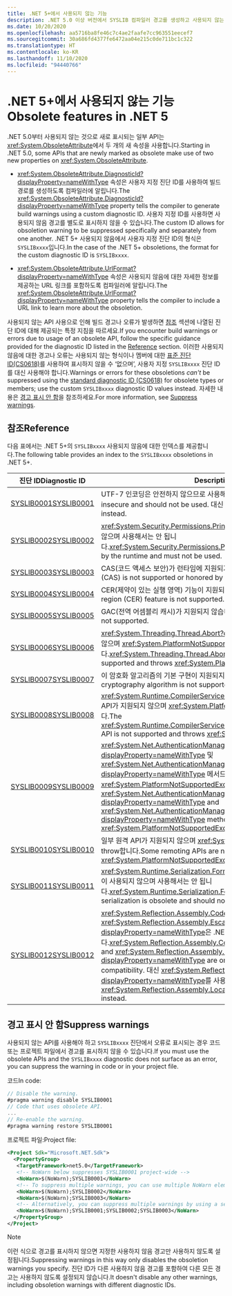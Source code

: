 ```yaml
---
title: .NET 5+에서 사용되지 않는 기능
description: .NET 5.0 이상 버전에서 SYSLIB 컴파일러 경고를 생성하고 사용되지 않는 것으로 표시되는 API에 대해 알아봅니다.
ms.date: 10/20/2020
ms.openlocfilehash: aa5716ba8fe46c7c4ae2faafe7cc963551eecef7
ms.sourcegitcommit: 30a686fd4377fe6472aa04e215c0de711bc1c322
ms.translationtype: HT
ms.contentlocale: ko-KR
ms.lasthandoff: 11/10/2020
ms.locfileid: "94440766"
---
```

# <a name="obsolete-features-in-net-5"></a><span data-ttu-id="2a93c-103">.NET 5+에서 사용되지 않는 기능</span><span class="sxs-lookup"><span data-stu-id="2a93c-103">Obsolete features in .NET 5</span></span>

<span data-ttu-id="2a93c-104">.NET 5.0부터 사용되지 않는 것으로 새로 표시되는 일부 API는 <xref:System.ObsoleteAttribute>에서 두 개의 새 속성을 사용합니다.</span><span class="sxs-lookup"><span data-stu-id="2a93c-104">Starting in .NET 5.0, some APIs that are newly marked as obsolete make use of two new properties on <xref:System.ObsoleteAttribute>.</span></span>

- <span data-ttu-id="2a93c-105"><xref:System.ObsoleteAttribute.DiagnosticId?displayProperty=nameWithType> 속성은 사용자 지정 진단 ID를 사용하여 빌드 경로를 생성하도록 컴파일러에 알립니다.</span><span class="sxs-lookup"><span data-stu-id="2a93c-105">The <xref:System.ObsoleteAttribute.DiagnosticId?displayProperty=nameWithType> property tells the compiler to generate build warnings using a custom diagnostic ID.</span></span> <span data-ttu-id="2a93c-106">사용자 지정 ID를 사용하면 사용되지 않음 경고를 별도로 표시하지 않을 수 있습니다.</span><span class="sxs-lookup"><span data-stu-id="2a93c-106">The custom ID allows for obsoletion warning to be suppressed specifically and separately from one another.</span></span> <span data-ttu-id="2a93c-107">.NET 5+ 사용되지 않음에서 사용자 지정 진단 ID의 형식은 `SYSLIBxxxx`입니다.</span><span class="sxs-lookup"><span data-stu-id="2a93c-107">In the case of the .NET 5+ obsoletions, the format for the custom diagnostic ID is `SYSLIBxxxx`.</span></span>

- <span data-ttu-id="2a93c-108"><xref:System.ObsoleteAttribute.UrlFormat?displayProperty=nameWithType> 속성은 사용되지 않음에 대한 자세한 정보를 제공하는 URL 링크를 포함하도록 컴파일러에 알립니다.</span><span class="sxs-lookup"><span data-stu-id="2a93c-108">The <xref:System.ObsoleteAttribute.UrlFormat?displayProperty=nameWithType> property tells the compiler to include a URL link to learn more about the obsoletion.</span></span>

<span data-ttu-id="2a93c-109">사용되지 않는 API 사용으로 인해 빌드 경고나 오류가 발생하면 [참조](#reference) 섹션에 나열된 진단 ID에 대해 제공되는 특정 지침을 따르세요.</span><span class="sxs-lookup"><span data-stu-id="2a93c-109">If you encounter build warnings or errors due to usage of an obsolete API, follow the specific guidance provided for the diagnostic ID listed in the [Reference](#reference) section.</span></span> <span data-ttu-id="2a93c-110">이러한 사용되지 않음에 대한 경고나 오류는 사용되지 않는 형식이나 멤버에 대한 [표준 진단 ID(CS0618)](../../csharp/language-reference/compiler-messages/cs0618.md)를 사용하여 표시하지 않을 수 ‘없으며’, 사용자 지정 `SYSLIBxxxx` 진단 ID를 대신 사용해야 합니다.</span><span class="sxs-lookup"><span data-stu-id="2a93c-110">Warnings or errors for these obsoletions *can't* be suppressed using the [standard diagnostic ID (CS0618)](../../csharp/language-reference/compiler-messages/cs0618.md) for obsolete types or members; use the custom `SYSLIBxxxx` diagnostic ID values instead.</span></span> <span data-ttu-id="2a93c-111">자세한 내용은 [경고 표시 안 함](#suppress-warnings)을 참조하세요.</span><span class="sxs-lookup"><span data-stu-id="2a93c-111">For more information, see [Suppress warnings](#suppress-warnings).</span></span>

## <a name="reference"></a><span data-ttu-id="2a93c-112">참조</span><span class="sxs-lookup"><span data-stu-id="2a93c-112">Reference</span></span>

<span data-ttu-id="2a93c-113">다음 표에서는 .NET 5+의 `SYSLIBxxxx` 사용되지 않음에 대한 인덱스를 제공합니다.</span><span class="sxs-lookup"><span data-stu-id="2a93c-113">The following table provides an index to the `SYSLIBxxxx` obsoletions in .NET 5+.</span></span>

| <span data-ttu-id="2a93c-114">진단 ID</span><span class="sxs-lookup"><span data-stu-id="2a93c-114">Diagnostic ID</span></span> | <span data-ttu-id="2a93c-115">Description</span><span class="sxs-lookup"><span data-stu-id="2a93c-115">Description</span></span> |
| - | - |
| [<span data-ttu-id="2a93c-116">SYSLIB0001</span><span class="sxs-lookup"><span data-stu-id="2a93c-116">SYSLIB0001</span></span>](syslib0001.md) | <span data-ttu-id="2a93c-117">UTF-7 인코딩은 안전하지 않으므로 사용해서는 안 됩니다.</span><span class="sxs-lookup"><span data-stu-id="2a93c-117">The UTF-7 encoding is insecure and should not be used.</span></span> <span data-ttu-id="2a93c-118">대신 UTF-8을 사용하세요.</span><span class="sxs-lookup"><span data-stu-id="2a93c-118">Consider using UTF-8 instead.</span></span> |
| [<span data-ttu-id="2a93c-119">SYSLIB0002</span><span class="sxs-lookup"><span data-stu-id="2a93c-119">SYSLIB0002</span></span>](syslib0002.md) | <span data-ttu-id="2a93c-120"><xref:System.Security.Permissions.PrincipalPermissionAttribute>는 런타임에 적용되지 않으며 사용해서는 안 됩니다.</span><span class="sxs-lookup"><span data-stu-id="2a93c-120"><xref:System.Security.Permissions.PrincipalPermissionAttribute> is not honored by the runtime and must not be used.</span></span> |
| [<span data-ttu-id="2a93c-121">SYSLIB0003</span><span class="sxs-lookup"><span data-stu-id="2a93c-121">SYSLIB0003</span></span>](syslib0003.md) | <span data-ttu-id="2a93c-122">CAS(코드 액세스 보안)가 런타임에 지원되거나 적용되지 않습니다.</span><span class="sxs-lookup"><span data-stu-id="2a93c-122">Code access security (CAS) is not supported or honored by the runtime.</span></span> |
| [<span data-ttu-id="2a93c-123">SYSLIB0004</span><span class="sxs-lookup"><span data-stu-id="2a93c-123">SYSLIB0004</span></span>](syslib0004.md) | <span data-ttu-id="2a93c-124">CER(제약이 있는 실행 영역) 기능이 지원되지 않습니다.</span><span class="sxs-lookup"><span data-stu-id="2a93c-124">The constrained execution region (CER) feature is not supported.</span></span> |
| [<span data-ttu-id="2a93c-125">SYSLIB0005</span><span class="sxs-lookup"><span data-stu-id="2a93c-125">SYSLIB0005</span></span>](syslib0005.md) | <span data-ttu-id="2a93c-126">GAC(전역 어셈블리 캐시)가 지원되지 않습니다.</span><span class="sxs-lookup"><span data-stu-id="2a93c-126">The global assembly cache (GAC) is not supported.</span></span> |
| [<span data-ttu-id="2a93c-127">SYSLIB0006</span><span class="sxs-lookup"><span data-stu-id="2a93c-127">SYSLIB0006</span></span>](syslib0006.md) | <span data-ttu-id="2a93c-128"><xref:System.Threading.Thread.Abort?displayProperty=nameWithType>이 지원되지 않으며 <xref:System.PlatformNotSupportedException>을 throw합니다.</span><span class="sxs-lookup"><span data-stu-id="2a93c-128"><xref:System.Threading.Thread.Abort?displayProperty=nameWithType> is not supported and throws <xref:System.PlatformNotSupportedException>.</span></span> |
| [<span data-ttu-id="2a93c-129">SYSLIB0007</span><span class="sxs-lookup"><span data-stu-id="2a93c-129">SYSLIB0007</span></span>](syslib0007.md) | <span data-ttu-id="2a93c-130">이 암호화 알고리즘의 기본 구현이 지원되지 않습니다.</span><span class="sxs-lookup"><span data-stu-id="2a93c-130">The default implementation of this cryptography algorithm is not supported.</span></span> |
| [<span data-ttu-id="2a93c-131">SYSLIB0008</span><span class="sxs-lookup"><span data-stu-id="2a93c-131">SYSLIB0008</span></span>](syslib0008.md) | <span data-ttu-id="2a93c-132"><xref:System.Runtime.CompilerServices.DebugInfoGenerator.CreatePdbGenerator> API가 지원되지 않으며 <xref:System.PlatformNotSupportedException>을 throw합니다.</span><span class="sxs-lookup"><span data-stu-id="2a93c-132">The <xref:System.Runtime.CompilerServices.DebugInfoGenerator.CreatePdbGenerator> API is not supported and throws <xref:System.PlatformNotSupportedException>.</span></span> |
| [<span data-ttu-id="2a93c-133">SYSLIB0009</span><span class="sxs-lookup"><span data-stu-id="2a93c-133">SYSLIB0009</span></span>](syslib0009.md) | <span data-ttu-id="2a93c-134"><xref:System.Net.AuthenticationManager.Authenticate%2A?displayProperty=nameWithType> 및 <xref:System.Net.AuthenticationManager.PreAuthenticate%2A?displayProperty=nameWithType> 메서드가 지원되지 않으며 <xref:System.PlatformNotSupportedException>을 throw합니다.</span><span class="sxs-lookup"><span data-stu-id="2a93c-134">The <xref:System.Net.AuthenticationManager.Authenticate%2A?displayProperty=nameWithType> and <xref:System.Net.AuthenticationManager.PreAuthenticate%2A?displayProperty=nameWithType> methods are not supported and throw <xref:System.PlatformNotSupportedException>.</span></span> |
| [<span data-ttu-id="2a93c-135">SYSLIB0010</span><span class="sxs-lookup"><span data-stu-id="2a93c-135">SYSLIB0010</span></span>](syslib0010.md) | <span data-ttu-id="2a93c-136">일부 원격 API가 지원되지 않으며 <xref:System.PlatformNotSupportedException>을 throw합니다.</span><span class="sxs-lookup"><span data-stu-id="2a93c-136">Some remoting APIs are not supported and throw <xref:System.PlatformNotSupportedException>.</span></span> |
| [<span data-ttu-id="2a93c-137">SYSLIB0011</span><span class="sxs-lookup"><span data-stu-id="2a93c-137">SYSLIB0011</span></span>](syslib0011.md) | <span data-ttu-id="2a93c-138"><xref:System.Runtime.Serialization.Formatters.Binary.BinaryFormatter> serialization이 사용되지 않으며 사용해서는 안 됩니다.</span><span class="sxs-lookup"><span data-stu-id="2a93c-138"><xref:System.Runtime.Serialization.Formatters.Binary.BinaryFormatter> serialization is obsolete and should not be used.</span></span> |
| [<span data-ttu-id="2a93c-139">SYSLIB0012</span><span class="sxs-lookup"><span data-stu-id="2a93c-139">SYSLIB0012</span></span>](syslib0012.md) | <span data-ttu-id="2a93c-140"><xref:System.Reflection.Assembly.CodeBase?displayProperty=nameWithType> 및 <xref:System.Reflection.Assembly.EscapedCodeBase?displayProperty=nameWithType>은 .NET Framework 호환성을 위해서만 포함됩니다.</span><span class="sxs-lookup"><span data-stu-id="2a93c-140"><xref:System.Reflection.Assembly.CodeBase?displayProperty=nameWithType> and <xref:System.Reflection.Assembly.EscapedCodeBase?displayProperty=nameWithType> are only included for .NET Framework compatibility.</span></span> <span data-ttu-id="2a93c-141">대신 <xref:System.Reflection.Assembly.Location?displayProperty=nameWithType>를 사용하세요.</span><span class="sxs-lookup"><span data-stu-id="2a93c-141">Use <xref:System.Reflection.Assembly.Location?displayProperty=nameWithType> instead.</span></span> |

## <a name="suppress-warnings"></a><span data-ttu-id="2a93c-142">경고 표시 안 함</span><span class="sxs-lookup"><span data-stu-id="2a93c-142">Suppress warnings</span></span>

<span data-ttu-id="2a93c-143">사용되지 않는 API를 사용해야 하고 `SYSLIBxxxx` 진단에서 오류로 표시되는 경우 코드 또는 프로젝트 파일에서 경고를 표시하지 않을 수 있습니다.</span><span class="sxs-lookup"><span data-stu-id="2a93c-143">If you must use the obsolete APIs and the `SYSLIBxxxx` diagnostic does not surface as an error, you can suppress the warning in code or in your project file.</span></span>

<span data-ttu-id="2a93c-144">코드</span><span class="sxs-lookup"><span data-stu-id="2a93c-144">In code:</span></span>

```csharp
// Disable the warning.
#pragma warning disable SYSLIB0001
// Code that uses obsolete API.
...
// Re-enable the warning.
#pragma warning restore SYSLIB0001
```

<span data-ttu-id="2a93c-145">프로젝트 파일:</span><span class="sxs-lookup"><span data-stu-id="2a93c-145">Project file:</span></span>

```xml
<Project Sdk="Microsoft.NET.Sdk">
  <PropertyGroup>
   <TargetFramework>net5.0</TargetFramework>
   <!-- NoWarn below suppresses SYSLIB0001 project-wide -->
   <NoWarn>$(NoWarn);SYSLIB0001</NoWarn>
   <!-- To suppress multiple warnings, you can use multiple NoWarn elements -->
   <NoWarn>$(NoWarn);SYSLIB0002</NoWarn>
   <NoWarn>$(NoWarn);SYSLIB0003</NoWarn>
   <!-- Alternatively, you can suppress multiple warnings by using a semicolon-delimited list -->
   <NoWarn>$(NoWarn);SYSLIB0001;SYSLIB0002;SYSLIB0003</NoWarn>
  </PropertyGroup>
</Project>
```

> [!NOTE]
> <span data-ttu-id="2a93c-146">이런 식으로 경고를 표시하지 않으면 지정한 사용하지 않음 경고만 사용하지 않도록 설정됩니다.</span><span class="sxs-lookup"><span data-stu-id="2a93c-146">Suppressing warnings in this way only disables the obsoletion warnings you specify.</span></span> <span data-ttu-id="2a93c-147">진단 ID가 다른 사용하지 않음 경고를 포함하여 다른 모든 경고는 사용하지 않도록 설정되지 않습니다.</span><span class="sxs-lookup"><span data-stu-id="2a93c-147">It doesn't disable any other warnings, including obsoletion warnings with different diagnostic IDs.</span></span>
